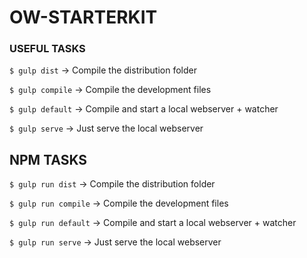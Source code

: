 OW-STARTERKIT
=============

### USEFUL TASKS
`$ gulp dist` -> Compile the distribution folder

`$ gulp compile` -> Compile the development files

`$ gulp default` -> Compile and start a local webserver + watcher

`$ gulp serve` -> Just serve the local webserver

## NPM TASKS
`$ gulp run dist` -> Compile the distribution folder

`$ gulp run compile` -> Compile the development files

`$ gulp run default` -> Compile and start a local webserver + watcher

`$ gulp run serve` -> Just serve the local webserver
